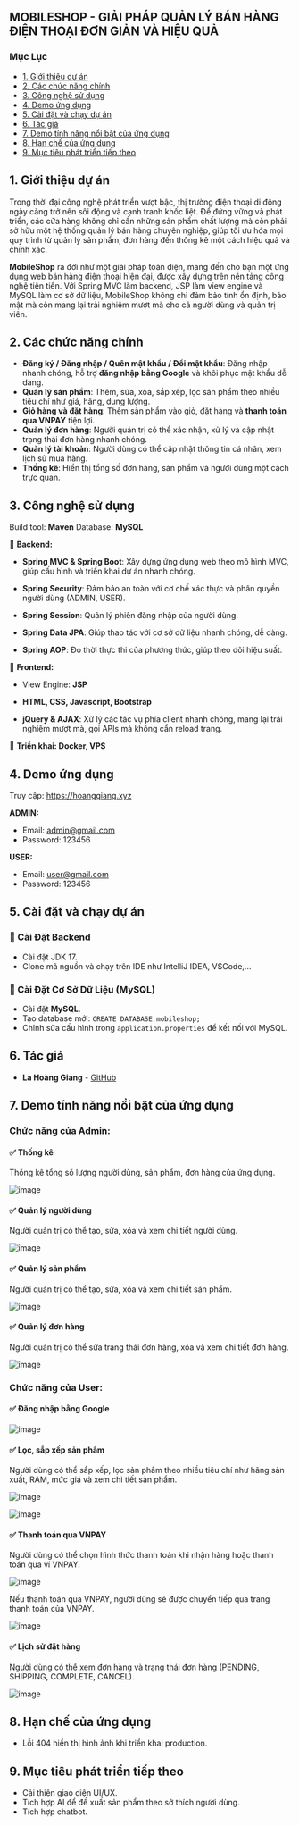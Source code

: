 ## MOBILESHOP - GIẢI PHÁP QUẢN LÝ BÁN HÀNG ĐIỆN THOẠI ĐƠN GIẢN VÀ HIỆU QUẢ
### Mục Lục
- [1. Giới thiệu dự án](#1-giới-thiệu-dự-án)
- [2. Các chức năng chính](#2-các-chức-năng-chính)
- [3. Công nghệ sử dụng](#3-công-nghệ-sử-dụng)
- [4. Demo ứng dụng](#4-demo-ứng-dụng)
- [5. Cài đặt và chạy dự án](#5-cài-đặt-và-chạy-dự-án)
- [6. Tác giả](#6-tác-giả)
- [7. Demo tính năng nổi bật của ứng dụng](#7-demo-tính-năng-nổi-bật-của-ứng-dụng)
- [8. Hạn chế của ứng dụng](#8-hạn-chế-của-ứng-dụng)
- [9. Mục tiêu phát triển tiếp theo](#9-mục-tiêu-phát-triển-tiếp-theo)

## 1. Giới thiệu dự án
Trong thời đại công nghệ phát triển vượt bậc, thị trường điện thoại di động ngày càng trở nên sôi động và cạnh tranh khốc liệt. Để đứng vững và phát triển, các cửa hàng không chỉ cần những sản phẩm chất lượng mà còn phải sở hữu một hệ thống quản lý bán hàng chuyên nghiệp, giúp tối ưu hóa mọi quy trình từ quản lý sản phẩm, đơn hàng đến thống kê một cách hiệu quả và chính xác.

**MobileShop** ra đời như một giải pháp toàn diện, mang đến cho bạn một ứng dụng web bán hàng điện thoại hiện đại, được xây dựng trên nền tảng công nghệ tiên tiến. Với Spring MVC làm backend, JSP làm view engine và MySQL làm cơ sở dữ liệu, MobileShop không chỉ đảm bảo tính ổn định, bảo mật mà còn mang lại trải nghiệm mượt mà cho cả người dùng và quản trị viên.

## 2. Các chức năng chính

- **Đăng ký / Đăng nhập / Quên mật khẩu / Đổi mật khẩu**: Đăng nhập nhanh chóng, hỗ trợ **đăng nhập bằng Google** và khôi phục mật khẩu dễ dàng.
- **Quản lý sản phẩm**: Thêm, sửa, xóa, sắp xếp, lọc sản phẩm theo nhiều tiêu chí như giá, hãng, dung lượng.
- **Giỏ hàng và đặt hàng**: Thêm sản phẩm vào giỏ, đặt hàng và **thanh toán qua VNPAY** tiện lợi.
- **Quản lý đơn hàng**: Người quản trị có thể xác nhận, xử lý và cập nhật trạng thái đơn hàng nhanh chóng.
- **Quản lý tài khoản**: Người dùng có thể cập nhật thông tin cá nhân, xem lịch sử mua hàng.
- **Thống kê**: Hiển thị tổng số đơn hàng, sản phẩm và người dùng một cách trực quan.

## 3. Công nghệ sử dụng

Build tool: **Maven** 
Database: **MySQL** 

📌 **Backend:**

- **Spring MVC & Spring Boot**: Xây dựng ứng dụng web theo mô hình MVC, giúp cấu hình và triển khai dự án nhanh chóng.

- **Spring Security**: Đảm bảo an toàn với cơ chế xác thực và phân quyền người dùng (ADMIN, USER).

- **Spring Session**: Quản lý phiên đăng nhập của người dùng.

- **Spring Data JPA**: Giúp thao tác với cơ sở dữ liệu nhanh chóng, dễ dàng.

- **Spring AOP**: Đo thời thực thi của phương thức, giúp theo dõi hiệu suất.

📌 **Frontend:**

- View Engine: **JSP**

- **HTML, CSS, Javascript, Bootstrap**

- **jQuery & AJAX**: Xử lý các tác vụ phía client nhanh chóng, mang lại trải nghiệm mượt mà, gọi APIs mà không cần reload trang.

📌 **Triển khai: Docker, VPS**

## 4. Demo ứng dụng 
Truy cập: https://hoanggiang.xyz

**ADMIN:**
- Email: admin@gmail.com
- Password: 123456

**USER:**
- Email: user@gmail.com
- Password: 123456

## 5. Cài đặt và chạy dự án

### 📌 Cài Đặt Backend
- Cài đặt JDK 17.
- Clone mã nguồn và chạy trên IDE như IntelliJ IDEA, VSCode,...

### 📌 Cài Đặt Cơ Sở Dữ Liệu (MySQL)
- Cài đặt **MySQL**.
- Tạo database mới: `CREATE DATABASE mobileshop;`
- Chỉnh sửa cấu hình trong `application.properties` để kết nối với MySQL.

## 6. Tác giả
- **La Hoàng Giang** - [GitHub](https://github.com/lhggiang)

## 7. Demo tính năng nổi bật của ứng dụng

### Chức năng của Admin:

#### ✅ Thống kê
Thống kê tổng số lượng người dùng, sản phẩm, đơn hàng của ứng dụng.

![image](https://github.com/user-attachments/assets/9a6590fa-b216-4c28-9f1c-efb277a9d570)

#### ✅ Quản lý người dùng
Người quản trị có thể tạo, sửa, xóa và xem chi tiết người dùng.

![image](https://github.com/user-attachments/assets/c5d63f83-b30d-47ac-a031-d49f03ba2e65)

#### ✅ Quản lý sản phẩm
Người quản trị có thể tạo, sửa, xóa và xem chi tiết sản phẩm.

![image](https://github.com/user-attachments/assets/49046c5a-5fe3-4b6e-8ae7-661287dd6dde)

#### ✅ Quản lý đơn hàng
Người quản trị có thể sửa trạng thái đơn hàng, xóa và xem chi tiết đơn hàng.

![image](https://github.com/user-attachments/assets/ad0a6b33-220d-4366-847c-d9cee686d6ae)

### Chức năng của User:

#### ✅ Đăng nhập bằng Google

![image](https://github.com/user-attachments/assets/3e10e31a-f1a5-407a-bc81-313accaab689)

#### ✅ Lọc, sắp xếp sản phẩm 
Người dùng có thể sắp xếp, lọc sản phẩm theo nhiều tiêu chí như hãng sản xuất, RAM, mức giá và xem chi tiết sản phẩm.

![image](https://github.com/user-attachments/assets/46388b91-2ca4-4cb7-93b9-6a99a1383b8b)

![image](https://github.com/user-attachments/assets/050fddac-e492-45ea-a984-418784ec46ab)

#### ✅ Thanh toán qua VNPAY
Người dùng có thể chọn hình thức thanh toán khi nhận hàng hoặc thanh toán qua ví VNPAY.

![image](https://github.com/user-attachments/assets/c14b863a-24ca-4b36-b35d-2c84e93162a7)

Nếu thanh toán qua VNPAY, người dùng sẽ được chuyển tiếp qua trang thanh toán của VNPAY.

![image](https://github.com/user-attachments/assets/7f3c08a4-1723-4e6f-aa6a-2822f89b23b8)

#### ✅ Lịch sử đặt hàng
Người dùng có thể xem đơn hàng và trạng thái đơn hàng (PENDING, SHIPPING, COMPLETE, CANCEL).

![image](https://github.com/user-attachments/assets/b837e597-9b58-4d4e-aa5c-cabd7a98dddf)

## 8. Hạn chế của ứng dụng
- Lỗi 404 hiển thị hình ảnh khi triển khai production.

## 9. Mục tiêu phát triển tiếp theo
- Cải thiện giao diện UI/UX.
- Tích hợp AI để đề xuất sản phẩm theo sở thích người dùng.
- Tích hợp chatbot.
